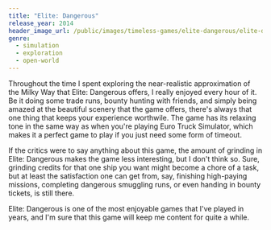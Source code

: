 ```yaml
---
title: "Elite: Dangerous"
release_year: 2014
header_image_url: /public/images/timeless-games/elite-dangerous/elite-dangerous.jpg
genre:
  - simulation
  - exploration
  - open-world
---
```


Throughout the time I spent exploring the near-realistic approximation of the Milky Way that Elite: Dangerous offers, I really enjoyed every hour of it. Be it doing some trade runs, bounty hunting with friends, and simply being amazed at the beautiful scenery that the game offers, there's always that one thing that keeps your experience worthwile. The game has its relaxing tone in the same way as when you're playing Euro Truck Simulator, which makes it a perfect game to play if you just need some form of timeout.

If the critics were to say anything about this game, the amount of grinding in Elite: Dangerous makes the game less interesting, but I don't think so. Sure, grinding credits for that one ship you want might become a chore of a task, but at least the satisfaction one can get from, say, finishing high-paying missions, completing dangerous smuggling runs, or even handing in bounty tickets, is still there.

Elite: Dangerous is one of the most enjoyable games that I've played in years, and I'm sure that this game will keep me content for quite a while.

